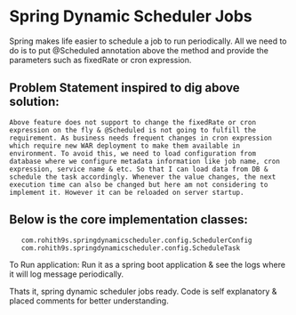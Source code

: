 # Spring Dynamic Scheduler Jobs

Spring makes life easier to schedule a job to run periodically. All we need to do is to put @Scheduled annotation above the method and provide the parameters such as fixedRate or cron expression.  

## Problem Statement inspired to dig above solution:
	Above feature does not support to change the fixedRate or cron expression on the fly & @Scheduled is not going to fulfill the requirement. As business needs frequent changes in cron expression which require new WAR deployment to make them available in environment. To avoid this, we need to load configuration from database where we configure metadata information like job name, cron expression, service name & etc. So that I can load data from DB & schedule the task accordingly. Whenever the value changes, the next execution time can also be changed but here am not considering to implement it. However it can be reloaded on server startup.
	

## Below is the core implementation classes:

```
   com.rohith9s.springdynamicscheduler.config.SchedulerConfig
   com.rohith9s.springdynamicscheduler.config.ScheduleTask
```

To Run application: Run it as a spring boot application & see the logs where it will log message periodically.

Thats it, spring dynamic scheduler jobs ready. Code is self explanatory & placed comments for better understanding.

